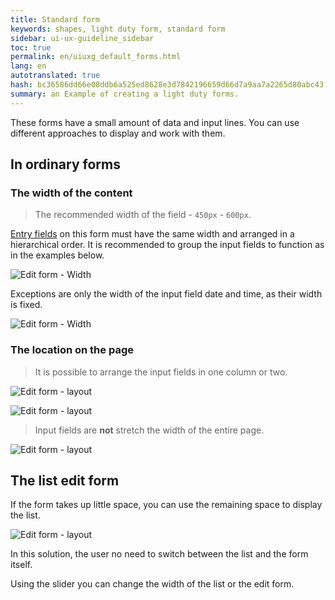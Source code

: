 ```yaml
---
title: Standard form
keywords: shapes, light duty form, standard form
sidebar: ui-ux-guideline_sidebar
toc: true
permalink: en/uiuxg_default_forms.html
lang: en
autotranslated: true
hash: bc36586dd66e08ddb6a525ed8628e3d7842196659d66d7a9aa7a2265d80abc43
summary: an Example of creating a light duty forms.
---
```


These forms have a small amount of data and input lines. You can use different approaches to display and work with them.

## In ordinary forms

### The width of the content

> The recommended width of the field - `450px` - `600px`.

[Entry fields](uiuxg_input_fields.EN.md) on this form must have the same width and arranged in a hierarchical order. It is recommended to group the input fields to function as in the examples below.

![Edit form - Width](/images/pages/guides/ui-ux-guideline/uiuxg_default_forms/1.png)

Exceptions are only the width of the input field date and time, as their width is fixed.

![Edit form - Width](/images/pages/guides/ui-ux-guideline/uiuxg_default_forms/2.png)

### The location on the page

> It is possible to arrange the input fields in one column or two.

![Edit form - layout](/images/pages/guides/ui-ux-guideline/uiuxg_default_forms/4.png)

![Edit form - layout](/images/pages/guides/ui-ux-guideline/uiuxg_default_forms/3.png)

> Input fields are **not** stretch the width of the entire page.

![Edit form - layout](/images/pages/guides/ui-ux-guideline/uiuxg_default_forms/5.png)

## The list edit form

If the form takes up little space, you can use the remaining space to display the list.

![Edit form - layout](/images/pages/guides/ui-ux-guideline/uiuxg_default_forms/6.png)

In this solution, the user no need to switch between the list and the form itself.

Using the slider you can change the width of the list or the edit form.



